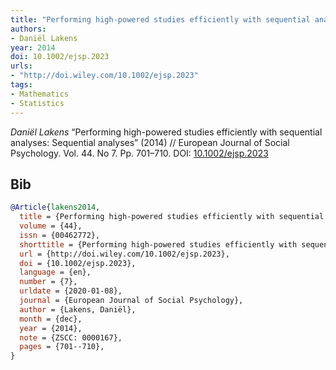 ```yaml
---
title: "Performing high-powered studies efficiently with sequential analyses: Sequential analyses"
authors:
- Daniël Lakens
year: 2014
doi: 10.1002/ejsp.2023
urls:
- "http://doi.wiley.com/10.1002/ejsp.2023"
tags:
- Mathematics
- Statistics
---
```


<i>Daniël Lakens</i> <span title="">“Performing high-powered studies efficiently with sequential analyses: Sequential analyses”</span> (2014) // European Journal of Social Psychology. Vol.&nbsp;44. No&nbsp;7. Pp.&nbsp;701–710. DOI:&nbsp;<a href='https://doi.org/10.1002/ejsp.2023'>10.1002/ejsp.2023</a>

## Bib

```bib
@Article{lakens2014,
  title = {Performing high-powered studies efficiently with sequential analyses: Sequential analyses},
  volume = {44},
  issn = {00462772},
  shorttitle = {Performing high-powered studies efficiently with sequential analyses},
  url = {http://doi.wiley.com/10.1002/ejsp.2023},
  doi = {10.1002/ejsp.2023},
  language = {en},
  number = {7},
  urldate = {2020-01-08},
  journal = {European Journal of Social Psychology},
  author = {Lakens, Daniël},
  month = {dec},
  year = {2014},
  note = {ZSCC: 0000167},
  pages = {701--710},
}
```
